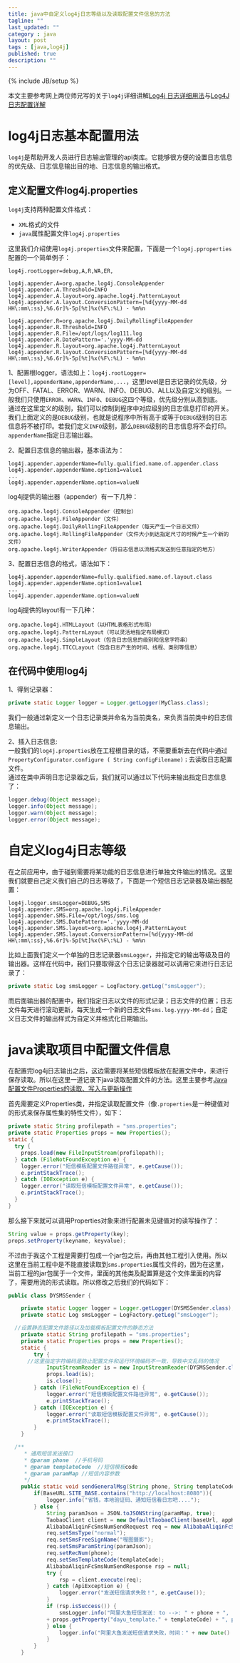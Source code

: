 ```yaml
---
title: java中自定义log4j日志等级以及读取配置文件信息的方法
tagline: ""
last_updated: ""
category : java
layout: post
tags : [java,log4j]
published: true
description: ""
---
```

{% include JB/setup %}

本文主要参考网上两位师兄写的关于`log4j`详细讲解[Log4j 日志详细用法](http://blog.csdn.net/ithomer/article/details/38021077)与[Log4J日志配置详解](http://www.cnblogs.com/ITtangtang/p/3926665.html)  

# log4j日志基本配置用法  

`log4j`是帮助开发人员进行日志输出管理的api类库。它能够很方便的设置日志信息的优先级、日志信息输出目的地、日志信息的输出格式。  

## 定义配置文件log4j.properties  

`log4j`支持两种配置文件格式：  
* `XML`格式的文件  
* `java`属性配置文件`log4j.properties`  

这里我们介绍使用`log4j.properties`文件来配置，下面是一个`log4j.pproperties`配置的一个简单例子：  

```
log4j.rootLogger=debug,A,R,WA,ER,

log4j.appender.A=org.apache.log4j.ConsoleAppender
log4j.appender.A.Threshold=INFO
log4j.appender.A.layout=org.apache.log4j.PatternLayout
log4j.appender.A.layout.ConversionPattern=[%d{yyyy-MM-dd HH\:mm\:ss},%6.6r]%-5p[%t]%x(%F\:%L) - %m%n   

log4j.appender.R=org.apache.log4j.DailyRollingFileAppender
log4j.appender.R.Threshold=INFO
log4j.appender.R.File=/opt/logs/log111.log
log4j.appender.R.DatePattern='.'yyyy-MM-dd
log4j.appender.R.layout=org.apache.log4j.PatternLayout
log4j.appender.R.layout.ConversionPattern=[%d{yyyy-MM-dd HH\:mm\:ss},%6.6r]%-5p[%t]%x(%F\:%L) - %m%n
```  

1、配置根logger，语法如上：`log4j.rootLogger=[level],appenderName,appenderName,...`，这里level是日志记录的优先级，分为OFF、FATAL、ERROR、WARN、INFO、DEBUG、ALL以及自定义的级别。一般我们只使用`ERROR`、`WARN`、`INFO`、`DEBUG`这四个等级，优先级分别从高到底。  
通过在这里定义的级别，我们可以控制到程序中对应级别的日志信息打印的开关。我们上面定义的是`DEBUG`级别，也就是说程序中所有高于或等于`DEBUG`级别的日志信息将不被打印。若我们定义`INFO`级别，那么`DEBUG`级别的日志信息将不会打印。`appenderName`指定日志输出器。  

2、配置日志信息的输出器，基本语法为：  

```
log4j.appender.appenderName=fully.qualified.name.of.appender.class
log4j.appender.appenderName.option1=value1
...
log4j.appender.appenderName.option=valueN
```  

log4j提供的输出器（appender）有一下几种：  

```
org.apache.log4j.ConsoleAppender（控制台）
org.apache.log4j.FileAppender（文件）
org.apache.log4j.DailyRollingFileAppender（每天产生一个日志文件）
org.apache.log4j.RollingFileAppender（文件大小到达指定尺寸的时候产生一个新的文件）
org.apache.log4j.WriterAppender（将日志信息以流格式发送到任意指定的地方）
```  

3、配置日志信息的格式，语法如下：  

```
log4j.appender.appenderName=fully.qualified.name.of.layout.class
log4j.appender.appenderName.option1=value1
...
log4j.appender.appenderName.option=valueN
```  

log4j提供的layout有一下几种：  

```
org.apache.log4j.HTMLLayout（以HTML表格形式布局）
org.apache.log4j.PatternLayout（可以灵活地指定布局模式）
org.apache.log4j.SimpleLayout（包含日志信息的级别和信息字符串）
org.apache.log4j.TTCCLayout（包含日志产生的时间、线程、类别等信息）
```  

## 在代码中使用log4j  

1、得到记录器：  

```java
private static Logger logger = Logger.getLogger(MyClass.class);
```  

我们一般通过新定义一个日志记录类并命名为当前类名，来负责当前类中的日志信息输出。  

2、插入日志信息:  
一般我们的`log4j.properties`放在工程根目录的话，不需要重新去在代码中通过`PropertyConfigurator.configure ( String configFilename)；`去读取日志配置文件。  
通过在类中声明日志记录器之后，我们就可以通过以下代码来输出指定日志信息了：  

```java
logger.debug(Object message);
logger.info(Object message);
logger.warn(Object message);
logger.error(Object message);
```  

# 自定义log4j日志等级  

在之前应用中，由于碰到需要将某功能的日志信息进行单独文件输出的情况。这里我们就要自己定义我们自己的日志等级了，下面是一个短信日志记录器及输出器配置：  

```
log4j.logger.smsLogger=DEBUG,SMS
log4j.appender.SMS=org.apache.log4j.FileAppender
log4j.appender.SMS.File=/opt/logs/sms.log
log4j.appender.SMS.DatePattern='.'yyyy-MM-dd
log4j.appender.SMS.layout=org.apache.log4j.PatternLayout
log4j.appender.SMS.layout.ConversionPattern=[%d{yyyy-MM-dd HH\:mm\:ss},%6.6r]%-5p[%t]%x(%F\:%L) - %m%n
```  

比如上面我们定义一个单独的日志记录器`smsLogger`，并指定它的输出等级及目的输出器。这样在代码中，我们只要取得这个日志记录器就可以调用它来进行日志记录了：  

```java
private static Log smsLogger = LogFactory.getLog("smsLogger");
```  

而后面输出器的配置中，我们指定日志以文件的形式记录；日志文件的位置；日志文件每天进行滚动更新，每天生成一个新的日志文件`sms.log.yyyy-MM-dd`；自定义日志文件的输出样式为自定义并格式化日期输出。  

# java读取项目中配置文件信息  

在配置完log4j日志输出之后，这边需要将某些短信模板放在配置文件中，来进行保存读取。所以在这里一道记录下java读取配置文件的方法。这里主要参考[Java配置文件Properties的读取、写入与更新操作](http://blog.csdn.net/thl331860203/article/details/7239937)  

首先需要定义Properties类，并指定读取配置文件（像`.properties`是一种键值对的形式来保存属性集的特性文件），如下：  

```java
private static String profilepath = "sms.properties";
private static Properties props = new Properties();
static {
  try {
    props.load(new FileInputStream(profilepath));
  } catch (FileNotFoundException e) {
    logger.error("短信模板配置文件路径异常", e.getCause());
    e.printStackTrace();
  } catch (IOException e) {
    logger.error("读取短信模板配置文件异常", e.getCause());
    e.printStackTrace();
  }
}
```  

那么接下来就可以调用Properties对象来进行配置未见键值对的读写操作了：  

```java
String value = props.getProperty(key);
props.setProperty(keyname, keyvalue);
```  

不过由于我这个工程是需要打包成一个jar包之后，再由其他工程引入使用。所以这里在当前工程中是不能直接读取到`sms.properties`属性文件的，因为在这里，当前工程的jar包属于一个文件，里面的其他类及配置算是这个文件里面的内容了，需要用流的形式读取。所以修改之后我们的代码如下：  

```java
public class DYSMSSender {

	private static Logger logger = Logger.getLogger(DYSMSSender.class);
	private static Log smsLogger = LogFactory.getLog("smsLogger");

  //设置静态配置文件路径以及加载模板配置文件的静态方法
	private static String profilepath = "sms.properties";
	private static Properties props = new Properties();
	static {
		try {
      //这里指定字符编码是防止配置文件和运行环境编码不一致，导致中文乱码的情况
			InputStreamReader is = new InputStreamReader(DYSMSSender.class.getClassLoader().getResourceAsStream(profilepath), "UTF-8");
			props.load(is);
			is.close();
		} catch (FileNotFoundException e) {
			logger.error("短信模板配置文件路径异常", e.getCause());
			e.printStackTrace();
		} catch (IOException e) {
			logger.error("读取短信模板配置文件异常", e.getCause());
			e.printStackTrace();
		}
	}

  /**
	 * 通用短信发送接口
	 * @param phone  //手机号码
	 * @param templateCode  //短信模板code
	 * @param paramMap //短信内容参数
	 */
	public static void sendGeneralMsg(String phone, String templateCode, Map<String, String> paramMap) {
		if(BaseURL.SITE_BASE.contains("http://localhost:8080")){
			logger.info("省钱，本地验证码、通知短信看日志吧....");
		} else {
			String paramJson = JSON.toJSONString(paramMap, true);
			TaobaoClient client = new DefaultTaobaoClient(baseUrl, appKey, appSecret);
			AlibabaAliqinFcSmsNumSendRequest req = new AlibabaAliqinFcSmsNumSendRequest();
			req.setSmsType("normal");
			req.setSmsFreeSignName("喔图摄影");
			req.setSmsParamString(paramJson);
			req.setRecNum(phone);
			req.setSmsTemplateCode(templateCode);
			AlibabaAliqinFcSmsNumSendResponse rsp = null;
			try {
				rsp = client.execute(req);
			} catch (ApiException e) {
				logger.error("发送短信请求失败！", e.getCause());
			}
			if (rsp.isSuccess()) {
				smsLogger.info("阿里大鱼短信发送: to -->: " + phone + ", template -->: "
			+ props.getProperty("dayu_template." + templateCode) + ", params -->: " + paramJson);
			} else {
				logger.info("阿里大鱼发送短信请求失败，时间：" + new Date() + "，号码：" + phone);
			}
		}
	}
```  
